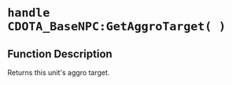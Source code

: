 # `handle CDOTA_BaseNPC:GetAggroTarget( )`
## Function Description
Returns this unit's aggro target.

